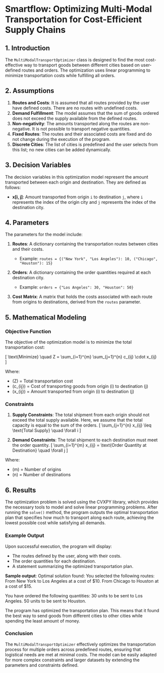 #  Smartflow: Optimizing Multi-Modal Transportation for Cost-Efficient Supply Chains 

## 1. Introduction

The `MultiModalTransportOptimizer` class is designed to find the most cost-effective way to transport goods between different cities based on user-defined routes and orders. The optimization uses linear programming to minimize transportation costs while fulfilling all orders.

## 2. Assumptions

1. **Routes and Costs**: It is assumed that all routes provided by the user have defined costs. There are no routes with undefined costs.
2. **Demand Fulfillment**: The model assumes that the sum of goods ordered does not exceed the supply available from the defined routes.
3. **Non-negativity**: The amounts transported along the routes are non-negative. It is not possible to transport negative quantities.
4. **Fixed Routes**: The routes and their associated costs are fixed and do not change during the execution of the program.
5. **Discrete Cities**: The list of cities is predefined and the user selects from this list; no new cities can be added dynamically.

## 3. Decision Variables

The decision variables in this optimization model represent the amount transported between each origin and destination. They are defined as follows:

- **x[i, j]**: Amount transported from origin `i` to destination `j`, where `i` represents the index of the origin city and `j` represents the index of the destination city.

## 4. Parameters

The parameters for the model include:

1. **Routes**: A dictionary containing the transportation routes between cities and their costs.
   - Example: `routes = {("New York", "Los Angeles"): 10, ("Chicago", "Houston"): 15}`

2. **Orders**: A dictionary containing the order quantities required at each destination city.
   - Example: `orders = {"Los Angeles": 30, "Houston": 50}`

3. **Cost Matrix**: A matrix that holds the costs associated with each route from origins to destinations, derived from the `routes` parameter.

## 5. Mathematical Modeling

### Objective Function

The objective of the optimization model is to minimize the total transportation cost:

\[
\text{Minimize} \quad Z = \sum_{i=1}^{m} \sum_{j=1}^{n} c_{ij} \cdot x_{ij}
\]

Where:
- \(Z\) = Total transportation cost
- \(c_{ij}\) = Cost of transporting goods from origin \(i\) to destination \(j\)
- \(x_{ij}\) = Amount transported from origin \(i\) to destination \(j\)

### Constraints

1. **Supply Constraints**: The total shipment from each origin should not exceed the total supply available. Here, we assume that the total capacity is equal to the sum of the orders.
   \[
   \sum_{j=1}^{n} x_{ij} \leq \text{Total Supply} \quad \forall i
   \]

2. **Demand Constraints**: The total shipment to each destination must meet the order quantity.
   \[
   \sum_{i=1}^{m} x_{ij} = \text{Order Quantity at Destination} \quad \forall j
   \]

Where:
- \(m\) = Number of origins
- \(n\) = Number of destinations

## 6. Results

The optimization problem is solved using the CVXPY library, which provides the necessary tools to model and solve linear programming problems. After running the `solve()` method, the program outputs the optimal transportation plan that specifies how much to transport along each route, achieving the lowest possible cost while satisfying all demands.

### Example Output

Upon successful execution, the program will display:

- The routes defined by the user, along with their costs.
- The order quantities for each destination.
- A statement summarizing the optimized transportation plan.

**Sample output**:
Optimal solution found: You selected the following routes: From New York to Los Angeles at a cost of $10. From Chicago to Houston at a cost of $15.

You have ordered the following quantities: 30 units to be sent to Los Angeles. 50 units to be sent to Houston.

The program has optimized the transportation plan. This means that it found the best way to send goods from different cities to other cities while spending the least amount of money.


### Conclusion

The `MultiModalTransportOptimizer` effectively optimizes the transportation process for multiple orders across predefined routes, ensuring that logistical needs are met at minimal costs. The model can be easily adapted for more complex constraints and larger datasets by extending the parameters and constraints defined.

